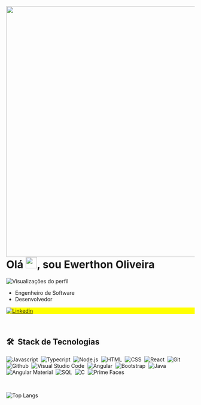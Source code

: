 <img align="right" height="670em" src="https://raw.githubusercontent.com/gist/EwerthonOl/3a86a04586956051e750c9973661a4af/raw/759b225feb5f92ae81df028b10fb88abdf9bcd43/githubCard.svg"/>

<h1 align="left">Olá <img src="https://raw.githubusercontent.com/kaueMarques/kaueMarques/master/hi.gif" width="30px"/>, sou Ewerthon Oliveira</h1>

<p align="left"><img src="https://komarev.com/ghpvc/?username=EwerthonOl&color=yellow" alt="Visualizações do perfil"/> </p>

- Engenheiro de Software
- Desenvolvedor

<p align="left" style="background:yellow">
  <a href="https://www.linkedin.com/in/ewerthon/" target="_blank">
    <img align="center" src="https://img.shields.io/badge/-Ewerthon%20Oliveira-05122A?style=flat&logo=linkedin&logoColor=1572B6" alt="Linkedin">
  </a>
</p>

<br>

## 🛠 &nbsp;Stack de Tecnologias

![Javascript](https://img.shields.io/badge/-JavaScipt-05122A?style=flat&logo=javascript)&nbsp;
![Typecript](https://img.shields.io/badge/-Typescript-05122A?style=flat&logo=Typescript)&nbsp;
![Node.js](https://img.shields.io/badge/-Node.js-05122A?style=flat&logo=node.js)&nbsp;
![HTML](https://img.shields.io/badge/-HTML-05122A?style=flat&logo=HTML5)&nbsp;
![CSS](https://img.shields.io/badge/-CSS-05122A?style=flat&logo=CSS3&logoColor=1572B6)&nbsp;
![React](https://img.shields.io/badge/-React.js-05122A?style=flat&logo=react)&nbsp;
![Git](https://img.shields.io/badge/-Git-05122A?style=flat&logo=git)&nbsp;
![Github](https://img.shields.io/badge/-Github-05122A?style=flat&logo=github)&nbsp;
![Visual Studio Code](https://img.shields.io/badge/-Visual%20Studio%20Code-05122A?style=flat&logo=visual-studio-code&logoColor=1572B6)&nbsp;
![Angular](https://img.shields.io/badge/-Angular-05122A?style=flat&logo=angular&logoColor=b80f0a)&nbsp;
![Bootstrap](https://img.shields.io/badge/-Bootstrap-05122A?style=flat&logo=bootstrap)&nbsp;
![Java](https://img.shields.io/badge/-Java-05122A?style=flat&logo=java)&nbsp;
![Angular Material](https://img.shields.io/badge/-Angular%20Material-05122A?style=flat&logo=angular-material)&nbsp;
![SQL](https://img.shields.io/badge/-SQL-05122A?style=flat&logo=sql)&nbsp;
![C](https://img.shields.io/badge/-C-05122A?style=flat&logo=c&logoColor=1572B6)&nbsp;
![Prime Faces](https://img.shields.io/badge/-Prime%20Faces-05122A?style=flat&logo=prime-faces)&nbsp;

<br>

![Top Langs](https://github-readme-stats.vercel.app/api/top-langs/?username=EwerthonOl&layout=compact&theme=dark)

